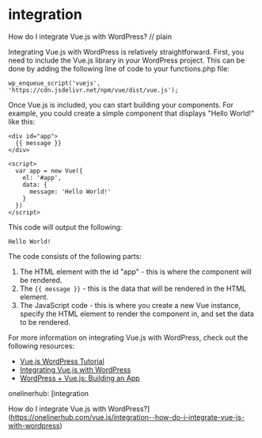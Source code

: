 # integration

How do I integrate Vue.js with WordPress?
// plain

Integrating Vue.js with WordPress is relatively straightforward. First, you need to include the Vue.js library in your WordPress project. This can be done by adding the following line of code to your functions.php file:

```
wp_enqueue_script('vuejs', 'https://cdn.jsdelivr.net/npm/vue/dist/vue.js');
```

Once Vue.js is included, you can start building your components. For example, you could create a simple component that displays "Hello World!" like this:

```
<div id="app">
  {{ message }}
</div>

<script>
  var app = new Vue({
    el: '#app',
    data: {
      message: 'Hello World!'
    }
  })
</script>
```

This code will output the following:

```
Hello World!
```

The code consists of the following parts:

1. The HTML element with the id "app" - this is where the component will be rendered.
2. The `{{ message }}` - this is the data that will be rendered in the HTML element.
3. The JavaScript code - this is where you create a new Vue instance, specify the HTML element to render the component in, and set the data to be rendered.

For more information on integrating Vue.js with WordPress, check out the following resources:

- [Vue.js WordPress Tutorial](https://www.taniarascia.com/using-vue-js-wordpress/)
- [Integrating Vue.js with WordPress](https://www.sitepoint.com/integrating-vue-js-wordpress/)
- [WordPress + Vue.js: Building an App](https://medium.com/@brianfarrell/wordpress-vue-js-building-an-app-part-1-setup-and-routing-d3f3f6f4a7a1)

onelinerhub: [integration

How do I integrate Vue.js with WordPress?](https://onelinerhub.com/vue.js/integration--how-do-i-integrate-vue-js-with-wordpress)